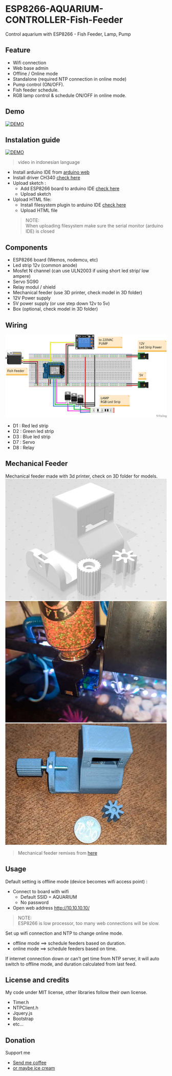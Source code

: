 # ESP8266-AQUARIUM-CONTROLLER-Fish-Feeder
Control aquarium with ESP8266 - Fish Feeder, Lamp, Pump

## Feature
- Wifi connection
- Web base admin
- Offline / Online mode
- Standalone (required NTP connection in online mode)
- Pump control (ON/OFF).
- Fish feeder schedule.
- RGB lamp control & schedule ON/OFF in online mode.

## Demo
[![DEMO](http://img.youtube.com/vi/GxMegb_iBR0/0.jpg)](https://youtu.be/GxMegb_iBR0)

## Instalation guide
[![DEMO](http://img.youtube.com/vi/HuCPMu3hP7A/0.jpg)](https://youtu.be/HuCPMu3hP7A)
> video in indonesian language

- Install arduino IDE from [arduino web](https://www.arduino.cc/)
- Install driver CH340 [check here](https://learn.sparkfun.com/tutorials/how-to-install-ch340-drivers/all)
- Upload sketch :
	- Add ESP8266 board to arduino IDE [check here](https://github.com/esp8266/Arduino)
	- Upload sketch
- Upload HTML file:
	- Install filesystem plugin to arduino IDE [check here](https://github.com/esp8266/arduino-esp8266fs-plugin)
	- Upload HTML file
	> NOTE:  
	> When uploading filesystem make sure the serial monitor (arduino IDE) is closed

## Components
- ESP8266 board (Wemos, nodemcu, etc)
- Led strip 12v (common anode)
- Mosfet N channel (can use ULN2003 if using short led strip/ low ampere)
- Servo SG90
- Relay modul / shield
- Mechanical feeder (use 3D printer, check model in 3D folder)
- 12V Power supply
- 5V power supply (or use step down 12v to 5v)
- Box (optional, check model in 3D folder)

## Wiring
![Wiring](wiring/wiring.png)
 - D1 : Red led strip
 - D2 : Green led strip
 - D3 : Blue led strip
 - D7 : Servo
 - D8 : Relay

## Mechanical Feeder
Mechanical feeder made with 3d printer, check on 3D folder for models.
![feeder1](3D/feeder.jpg)
![feeder2](3D/feeder01.jpg)
![feeder3](3D/feeder04.jpg)
> Mechanical feeder remixes from [here](https://www.thingiverse.com/thing:2921447)
## Usage
Default setting is offline mode (device becomes wifi access point) :
- Connect to board with wifi 
	- Default SSID = AQUARIUM
	- No password
- Open web address http://10.10.10.10/
> NOTE:  
> ESP8266 is low processor, too many web connections will be slow.


Set up wifi connection and NTP to change online mode.  
- offline mode ==> schedule feeders based on duration.
- online mode ==> schedule feeders based on time.

If internet connection down or can't get time from NTP server, it will auto switch to offline mode, and duration calculated from last feed.  


## License and credits
My code under MIT license, other libraries follow their own license.
- Timer.h
- NTPClient.h
- Jquery.js
- Bootstrap
- etc...


## Donation  
Support me  
- [Send me coffee](https://sociabuzz.com/fahroniganteng/tribe)
- [or maybe ice cream](https://trakteer.id/fahroniganteng/tip) 










